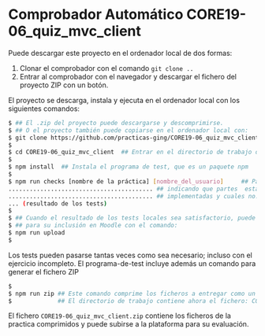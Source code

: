 # Comprobador Automático CORE19-06_quiz_mvc_client

Puede descargar este proyecto en el ordenador local de dos formas:
1. Clonar el  comprobador con el comando `git clone ..`
2. Entrar al  comprobador con el navegador y descargar el fichero del proyecto ZIP con un botón.

El proyecto se descarga, instala y ejecuta en el ordenador local con los siguientes comandos:

```sh
$ ## El .zip del proyecto puede descargarse y descomprimirse.
$ ## O el proyecto también puede copiarse en el ordenador local con:
$ git clone https://github.com/practicas-ging/CORE19-06_quiz_mvc_client
$
$ cd CORE19-06_quiz_mvc_client  ## Entrar en el directorio de trabajo del programa de test
$
$ npm install  ## Instala el programa de test, que es un paquete npm
$
$ npm run checks [nombre de la práctica] [nombre_del_usuario]     ## Pasa los tests sobre el repositorio en github
......................................... ## indicando que partes  están correctamente
......................................... ## implementadas y cuales no.
... (resultado de los tests)
$
$ ## Cuando el resultado de los tests locales sea satisfactorio, puede subir su nota al servidor
$ ## para su inclusión en Moodle con el comando:
$ npm run upload
$ 
```

Los tests pueden pasarse tantas veces como sea necesario; incluso con el ejercicio incompleto.
El programa-de-test incluye además un comando para generar el fichero ZIP

```bash
$
$ npm run zip ## Este comando comprime los ficheros a entregar como un fichero xx.zip
$             ## El directorio de trabajo contiene ahora el fichero: CORE19-06_quiz_mvc_client.zip
```

El fichero `CORE19-06_quiz_mvc_client.zip` contiene los ficheros de la practica comprimidos y puede subirse a la plataforma para su evaluación.

